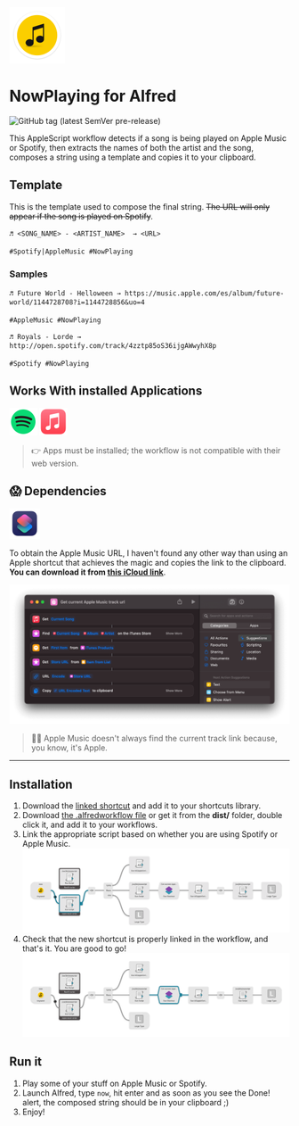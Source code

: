 <img src="./assets/icon.png" alt="Eighth note in black, inside a yellow circle with a white border" title="NowPlaying for Alfred Icon" width="100">

# NowPlaying for Alfred

![GitHub tag (latest SemVer pre-release)](https://img.shields.io/github/v/tag/oneeyedman/nowplaying-for-alfred?labelColor=%23414141&color=%23ffcc00)

This AppleScript workflow detects if a song is being played on Apple Music or Spotify, then extracts the names of both the artist and the song, composes a string using a template and copies it to your clipboard.

## Template

This is the template used to compose the final string. ~~The URL will only appear if the song is played on Spotify~~.

```text
♬ <SONG_NAME> - <ARTIST_NAME>  → <URL> 

#Spotify|AppleMusic #NowPlaying
```

### Samples

```text
♬ Future World - Helloween → https://music.apple.com/es/album/future-world/1144728708?i=1144728856&uo=4

#AppleMusic #NowPlaying 
 ```

 ```text
 ♬ Royals - Lorde → http://open.spotify.com/track/4zztp85oS36ijgAWwyhX8p 
 
 #Spotify #NowPlaying
 ```

## Works With installed Applications

<img src="./assets/spotify.png" alt="Spotify icon with three black emitting waves on a green circle" title="Spotify icon" width="50">
<img src="./assets/apple-music.png" alt="Apple Music icon with a white eighth note on a rounded red square with rounded edges" title="Apple Music icon" width="50">  

> 👉 Apps must be installed; the workflow is not compatible with their web version.

## 😱 Dependencies

<img src="./assets/apple-shortcuts.png" alt="Apple Shortcuts app icon, consisting of two rounded diamonds stacked on top of each other with transparency, on a dark blue rectangular background with rounded edges" title="Apple Shortcuts icon" width="55">

To obtain the Apple Music URL, I haven't found any other way than using an Apple shortcut that achieves the magic and copies the link to the clipboard. **You can download it from [this iCloud link](https://www.icloud.com/shortcuts/651f3e461698422da240c7d1c217688b)**.

![Steps of the shortcut to obtain the URL of the currently playing song on Apple Music. Retrieve song data, search for the URL, store it in a variable called "trackURL", clean and copy it to the clipboard](./assets/shortcut.png "THE MAGIC")

> 🤦‍♂️ Apple Music doesn't always find the current track link because, you know, it's Apple.

---

## Installation

1. Download the [linked shortcut](https://www.icloud.com/shortcuts/f61aa9526e344714b7f0581146e2a8bc) and add it to your shortcuts library.
2. Download [the .alfredworkflow file](./dist/Nowplaying%20for%20Alfred.alfredworkflow) or get it from the **dist/** folder, double click it, and add it to your workflows.
3. Link the appropriate script based on whether you are using Spotify or Apple Music.  ![Steps of the workflow: detect the application and take one path or another to compose the chain to share. Highlight the App script node for review.](./assets/workflow-app.png "Alfred Workflow")
4. Check that the new shortcut is properly linked in the workflow, and that's it. You are good to go!  ![Steps of the workflow: detect the application and take one path or another to compose the chain to share. Highlight the Apple shortcut node for review.](./assets/workflow-shortcut.png "Alfred Workflow")



## Run it

1. Play some of your stuff on Apple Music or Spotify.
2. Launch Alfred, type `now`, hit enter and as soon as you see the Done! alert, the composed string should be in your clipboard ;)
3. Enjoy!